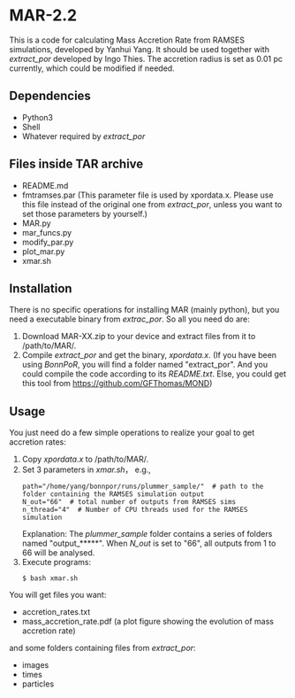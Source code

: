 # MAR-2.2

This is a code for calculating Mass Accretion Rate from RAMSES simulations, developed by Yanhui Yang. It should be used together with *extract_por* developed by Ingo Thies. The accretion radius is set as 0.01 pc currently, which could be modified if needed. 

## Dependencies  
- Python3
- Shell
- Whatever required by *extract_por*

## Files inside TAR archive  
- README.md
- fmtramses.par (This parameter file is used by xpordata.x. Please use this file instead of the original one from *extract_por*, unless you want to set those parameters by yourself.)
- MAR.py
- mar_funcs.py
- modify_par.py
- plot_mar.py
- xmar.sh

## Installation
There is no specific operations for installing MAR (mainly python), but you need a executable binary from *extrac_por*. So all you need do are:  
1. Download MAR-XX.zip to your device and extract files from it to /path/to/MAR/.
2. Compile *extract_por* and get the binary, *xpordata.x*. (If you have been using *BonnPoR*, you will find a folder named "extract_por". And you could compile the code according to its *README.txt*. Else, you could get this tool from https://github.com/GFThomas/MOND)

## Usage
You just need do a few simple operations to realize your goal to get accretion rates:  
1. Copy *xpordata.x* to /path/to/MAR/.
2. Set 3 parameters in *xmar.sh*， e.g.,
   ```
   path="/home/yang/bonnpor/runs/plummer_sample/"  # path to the folder containing the RAMSES simulation output
   N_out="66"  # total number of outputs from RAMSES sims
   n_thread="4"  # Number of CPU threads used for the RAMSES simulation
   ```
   Explanation: The *plummer_sample* folder contains a series of folders named "output_\*\*\*\*\*". When *N_out* is set to "66", all outputs from 1 to 66 will be analysed.
3. Execute programs:
   ```
   $ bash xmar.sh
   ```
You will get files you want:  
- accretion_rates.txt  
- mass_accretion_rate.pdf (a plot figure showing the evolution of mass accretion rate)  

and some folders containing files from *extract_por*:  
- images
- times 
- particles  

